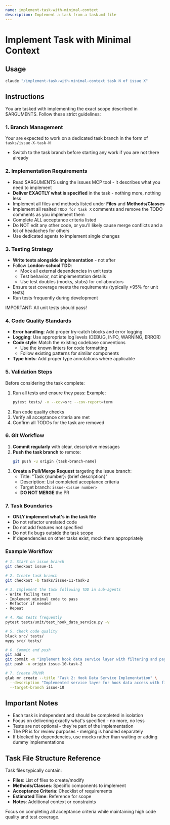 ```yaml
---
name: implement-task-with-minimal-context
description: Implement a task from a task.md file
---
```


# Implement Task with Minimal Context

## Usage
```bash
claude "/implement-task-with-minimal-context task N of issue X"
```

## Instructions

You are tasked with implementing the exact scope described in $ARGUMENTS. Follow these strict guidelines:

### 1. Branch Management

Your are expected to work on a dedicated task branch in the form of `tasks/issue-X-task-N`

- Switch to the task branch before starting any work if you are not there already

### 2. Implementation Requirements
- Read $ARGUMENTS using the issues MCP tool - it describes what you need to implement
- **Deliver EXACTLY what is specified** in the task - nothing more, nothing less
- Implement all files and methods listed under **Files** and **Methods/Classes**
- Implement all realted `TODO for task X` comments and remove the TODO comments as you implement them
- Complete ALL acceptance criteria listed
- Do NOT edit any other code, or you'll likely cause merge conflicts and a lot of headaches for others
- Use dedicated agents to implement single changes

### 3. Testing Strategy
- **Write tests alongside implementation** - not after
- Follow **London-school TDD**:
  - Mock all external dependencies in unit tests
  - Test behavior, not implementation details
  - Use test doubles (mocks, stubs) for collaborators
- Ensure test coverage meets the requirements (typically >95% for unit tests)
- Run tests frequently during development

IMPORTANT: All unit tests should pass!

### 4. Code Quality Standards
- **Error handling**: Add proper try-catch blocks and error logging
- **Logging**: Use appropriate log levels (DEBUG, INFO, WARNING, ERROR)
- **Code style**: Match the existing codebase conventions
  - Use the known linters for code formatting
  - Follow existing patterns for similar components
- **Type hints**: Add proper type annotations where applicable

### 5. Validation Steps
Before considering the task complete:
1. Run all tests and ensure they pass:
   Example:
   ```bash
   pytest tests/ -v --cov=src --cov-report=term
   ```
2. Run code quality checks
3. Verify all acceptance criteria are met
4. Confirm all TODOs for the task are removed

### 6. Git Workflow
1. **Commit regularly** with clear, descriptive messages
2. **Push the task branch** to remote:
   ```bash
   git push -u origin {task-branch-name}
   ```
3. **Create a Pull/Merge Request** targeting the issue branch:
   - Title: "Task {number}: {brief description}"
   - Description: List completed acceptance criteria
   - Target branch: `issue-<issue number>`
   - **DO NOT MERGE** the PR

### 7. Task Boundaries
- **ONLY implement what's in the task file**
- Do not refactor unrelated code
- Do not add features not specified
- Do not fix bugs outside the task scope
- If dependencies on other tasks exist, mock them appropriately

### Example Workflow
```bash
# 1. Start on issue branch
git checkout issue-11

# 2. Create task branch
git checkout -b tasks/issue-11-task-2

# 3. Implement the task following TDD in sub-agents
- Write failing test
- Implement minimal code to pass
- Refactor if needed
- Repeat

# 4. Run tests frequently
pytest tests/unit/test_hook_data_service.py -v

# 5. Check code quality
black src/ tests/
mypy src/ tests/

# 6. Commit and push
git add .
git commit -m "Implement hook data service layer with filtering and pagination"
git push -u origin issue-10-task-2

# 7. Create PR/MR
glab mr create --title "Task 2: Hook Data Service Implementation" \
  --description "Implemented service layer for hook data access with filtering" \
  --target-branch issue-10
```

## Important Notes
- Each task is independent and should be completed in isolation
- Focus on delivering exactly what's specified - no more, no less
- Tests are not optional - they're part of the implementation
- The PR is for review purposes - merging is handled separately
- If blocked by dependencies, use mocks rather than waiting or adding dummy implementations

## Task File Structure Reference
Task files typically contain:
- **Files**: List of files to create/modify
- **Methods/Classes**: Specific components to implement
- **Acceptance Criteria**: Checklist of requirements
- **Estimated Time**: Reference for scope
- **Notes**: Additional context or constraints

Focus on completing all acceptance criteria while maintaining high code quality and test coverage.
